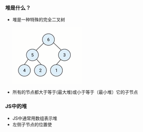 ### 堆是什么？
* 堆是一种特殊的完全二叉树

  ![堆的图示](imgs/堆的图示.png)

* 所有的节点都大于等于(最大堆)或小于等于（最小堆）它的子节点

### JS中的堆
* JS中通常用数组表示堆
* 左侧子节点的位置使